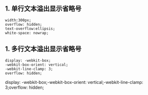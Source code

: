 ## 1. 单行文本溢出显示省略号

```
width:300px;    
overflow: hidden;    
text-overflow:ellipsis;    
white-space: nowrap;
```

## 1. 多行文本溢出显示省略号

```
display: -webkit-box;    
-webkit-box-orient: vertical;    
-webkit-line-clamp: 3;    
overflow: hidden;
```

display: -webkit-box;-webkit-box-orient: vertical;-webkit-line-clamp: 3;overflow: hidden;

